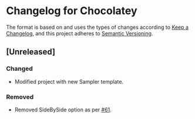 # Changelog for Chocolatey

The format is based on and uses the types of changes according to [Keep a Changelog](https://keepachangelog.com/en/1.0.0/),
and this project adheres to [Semantic Versioning](https://semver.org/spec/v2.0.0.html).

## [Unreleased]

### Changed

- Modified project with new Sampler template. 

### Removed

- Removed SideBySide option as per [#61](https://github.com/chocolatey-community/Chocolatey/issues/61).
